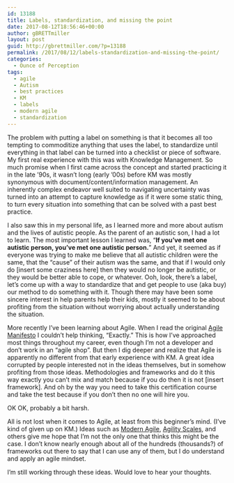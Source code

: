 ```yaml
---
id: 13188
title: Labels, standardization, and missing the point
date: 2017-08-12T18:56:46+00:00
author: gBRETTmiller
layout: post
guid: http://gbrettmiller.com/?p=13188
permalink: /2017/08/12/labels-standardization-and-missing-the-point/
categories:
  - Ounce of Perception
tags:
  - agile
  - Autism
  - best practices
  - KM
  - labels
  - modern agile
  - standardization
---
```

The problem with putting a label on something is that it becomes all too tempting to commoditize anything that uses the label, to standardize until everything in that label can be turned into a checklist or piece of software. My first real experience with this was with Knowledge Management. So much promise when I first came across the concept and started practicing it in the late &#8217;90s, it wasn&#8217;t long (early &#8217;00s) before KM was mostly synonymous with document/content/information management. An inherently complex endeavor well suited to navigating uncertainty was turned into an attempt to capture knowledge as if it were some static thing, to turn every situation into something that can be solved with a past best practice.

I also saw this in my personal life, as I learned more and more about autism and the lives of autistic people. As the parent of an autistic son, I had a lot to learn. The most important lesson I learned was, &#8220;**If you&#8217;ve met one autistic person, you&#8217;ve met one autistic person.**&#8221; And yet, it seemed as if everyone was trying to make me believe that all autistic children were the same, that the &#8220;cause&#8221; of their autism was the same, and that if I would only do [insert some craziness here] then they would no longer be autistic, or they would be better able to cope, or whatever. Ooh, look, there&#8217;s a label, let&#8217;s come up with a way to standardize that and get people to use (aka buy) our method to do something with it. Though there may have been some sincere interest in help parents help their kids, mostly it seemed to be about profiting from the situation without worrying about actually understanding the situation.

More recently I&#8217;ve been learning about Agile. When I read the original [Agile Manifesto](http://agilemanifesto.org/) I couldn&#8217;t help thinking, &#8220;Exactly.&#8221; This is how I&#8217;ve approached most things throughout my career, even though I&#8217;m not a developer and don&#8217;t work in an &#8220;agile shop&#8221;. But then I dig deeper and realize that Agile is apparently no different from that early experience with KM. A great idea corrupted by people interested not in the ideas themselves, but in somehow profiting from those ideas. Methodologies and frameworks and do it this way exactly you can&#8217;t mix and match because if you do then it is not [insert framework]. And oh by the way you need to take this certification course and take the test because if you don&#8217;t then no one will hire you.

OK OK, probably a bit harsh.

All is not lost when it comes to Agile, at least from this beginner&#8217;s mind. (I&#8217;ve kind of given up on KM.) Ideas such as <a href="https://www.modernagile.org/" target="_blank" rel="nofollow noopener">Modern Agile</a>, <a href="http://agilityscales.com/" target="_blank" rel="nofollow noopener">Agility Scales</a>, and others give me hope that I&#8217;m not the only one that thinks this might be the case. I don&#8217;t know nearly enough about all of the hundreds (thousands?) of frameworks out there to say that I can use any of them, but I do understand and apply an agile mindset.

I&#8217;m still working through these ideas. Would love to hear your thoughts.